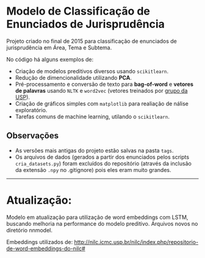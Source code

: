 # Modelo de Classificação de Enunciados de Jurisprudência

Projeto criado no final de 2015 para classificação de enunciados de jurisprudência em Área, Tema e Subtema.

No código há alguns exemplos de:
* Criação de modelos preditivos diversos usando `scikitlearn`.
* Redução de dimencionalidade utilizando **PCA**.
* Pré-processamento e conversão de texto para **bag-of-word** e **vetores de palavras** usando `NLTK` e `word2vec` (vetores treinados por [grupo da USP](http://nilc.icmc.usp.br/nlpnet/training.html)).
* Criação de gráficos simples com `matplotlib` para realiação de nálise exploratório.
* Tarefas comuns de machine learning, utilando o `scikitlearn`.

## Observações
* As versões mais antigas do projeto estão salvas na pasta ``tags``.
* Os arquivos de dados (gerados a partir dos enunciados pelos scripts `cria_datasets.py`) foram excluídos do repositório (através da inclusão da extensão `.npy` no .gitignore) pois eles eram muito grandes.

__________________________

# Atualização:

Modelo em atualização para utilização de word embeddings com LSTM, buscando melhoria na performance do modelo preditivo. Arquivos novos no diretório nnmodel. 

Embeddings utilizados de: http://nilc.icmc.usp.br/nilc/index.php/repositorio-de-word-embeddings-do-nilc#